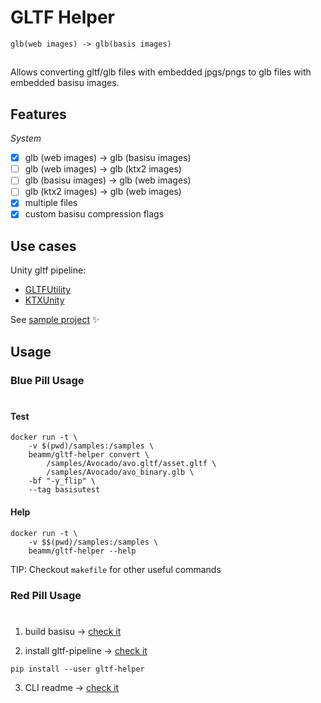 # GLTF Helper

```glb(web images) -> glb(basis images)```


##

Allows converting gltf/glb files with embedded jpgs/pngs to glb files with embedded basisu images.

## Features
*System*
- [x] glb (web images) -> glb (basisu images)
- [ ] glb (web images) -> glb (ktx2 images)
- [ ] glb (basisu images) -> glb (web images)
- [ ] glb (ktx2 images) -> glb (web images)
- [x] multiple files
- [x] custom basisu compression flags

## Use cases

Unity gltf pipeline:
- [GLTFUtility](https://github.com/Siccity/GLTFUtility) 
- [KTXUnity](https://github.com/atteneder/KtxUnity)

See [sample project](https://github.com/daverin/glTF-universal-tex-unity-demo) ✨

## Usage 

### **Blue Pill Usage**
#


#### Test
```
docker run -t \
    -v $(pwd)/samples:/samples \
    beamm/gltf-helper convert \
        /samples/Avocado/avo.gltf/asset.gltf \
        /samples/Avocado/avo_binary.glb \
    -bf "-y_flip" \
    --tag basisutest
```

#### Help 

```
docker run -t \
    -v $$(pwd)/samples:/samples \
    beamm/gltf-helper --help
```

TIP: Checkout `makefile` for other useful commands

### **Red Pill Usage**
#

 1) build basisu -> [check it]("https://github.com/BinomialLLC/basis_universal#command-line-compression-tool")

 2) install gltf-pipeline -> [check it]("https://github.com/CesiumGS/gltf-pipeline#getting-started")

 ```
 pip install --user gltf-helper
 ```
3) CLI readme ->  [check it](CLI_README.md)